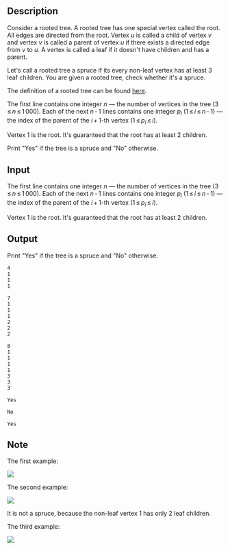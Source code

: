 ## Description

<div><p>Consider a rooted tree. A rooted tree has one special vertex called the root. All edges are directed from the root. Vertex <span class="tex-span"><i>u</i></span> is called a <span class="tex-font-style-it">child</span> of vertex <span class="tex-span"><i>v</i></span> and vertex <span class="tex-span"><i>v</i></span> is called a <span class="tex-font-style-it">parent</span> of vertex <span class="tex-span"><i>u</i></span> if there exists a directed edge from <span class="tex-span"><i>v</i></span> to <span class="tex-span"><i>u</i></span>. A vertex is called a <span class="tex-font-style-it">leaf</span> if it doesn't have children and has a parent.</p><p>Let's call a rooted tree a <span class="tex-font-style-it">spruce</span> if its every non-leaf vertex has at least <span class="tex-span">3</span> leaf children. You are given a rooted tree, check whether it's a spruce.</p><p>The definition of a rooted tree can be found <a href="https://goo.gl/1dqvzz">here</a>.</p></div><div class="input-specification"><p>The first line contains one integer <span class="tex-span"><i>n</i></span>&nbsp;— the number of vertices in the tree (<span class="tex-span">3 ≤ <i>n</i> ≤ 1 000</span>). Each of the next <span class="tex-span"><i>n</i> - 1</span> lines contains one integer <span class="tex-span"><i>p</i><sub class="lower-index"><i>i</i></sub></span> (<span class="tex-span">1 ≤ <i>i</i> ≤ <i>n</i> - 1</span>)&nbsp;— the index of the parent of the <span class="tex-span"><i>i</i> + 1</span>-th vertex (<span class="tex-span">1 ≤ <i>p</i><sub class="lower-index"><i>i</i></sub> ≤ <i>i</i></span>).</p><p>Vertex <span class="tex-span">1</span> is the root. It's guaranteed that the root has at least <span class="tex-span">2</span> children.</p></div><div class="output-specification"><p>Print "<span class="tex-font-style-tt">Yes</span>" if the tree is a spruce and "<span class="tex-font-style-tt">No</span>" otherwise.</p></div>

## Input

<p>The first line contains one integer <span class="tex-span"><i>n</i></span>&nbsp;— the number of vertices in the tree (<span class="tex-span">3 ≤ <i>n</i> ≤ 1 000</span>). Each of the next <span class="tex-span"><i>n</i> - 1</span> lines contains one integer <span class="tex-span"><i>p</i><sub class="lower-index"><i>i</i></sub></span> (<span class="tex-span">1 ≤ <i>i</i> ≤ <i>n</i> - 1</span>)&nbsp;— the index of the parent of the <span class="tex-span"><i>i</i> + 1</span>-th vertex (<span class="tex-span">1 ≤ <i>p</i><sub class="lower-index"><i>i</i></sub> ≤ <i>i</i></span>).</p><p>Vertex <span class="tex-span">1</span> is the root. It's guaranteed that the root has at least <span class="tex-span">2</span> children.</p>

## Output

<p>Print "<span class="tex-font-style-tt">Yes</span>" if the tree is a spruce and "<span class="tex-font-style-tt">No</span>" otherwise.</p>





```input1
4
1
1
1

```




```input2
7
1
1
1
2
2
2

```




```input3
8
1
1
1
1
3
3
3

```




```output1
Yes

```




```output2
No

```




```output3
Yes

```



## Note

<p>The first example:</p><p><img class="tex-graphics" src="file://TKZ7I0UM.png" style="max-width: 100.0%;max-height: 100.0%;"></p><p>The second example:</p><p><img class="tex-graphics" src="file://smKbrJZs.png" style="max-width: 100.0%;max-height: 100.0%;"></p><p>It is not a spruce, because the non-leaf vertex <span class="tex-span">1</span> has only <span class="tex-span">2</span> leaf children.</p><p>The third example:</p><p><img class="tex-graphics" src="file://bkHH4AaZ.png" style="max-width: 100.0%;max-height: 100.0%;"></p>
